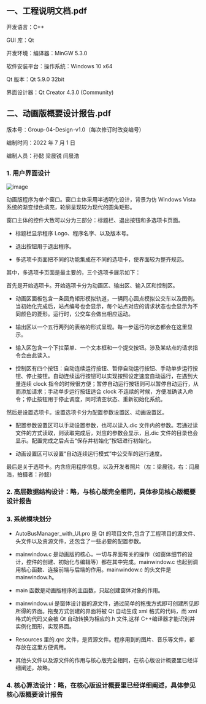 ## 一、工程说明文档.pdf

开发语言：C++

GUI 库：Qt

开发环境：编译器：MinGW 5.3.0

软件安装平台：操作系统：Windows 10 x64

Qt 版本：Qt 5.9.0 32bit

界面设计器：Qt Creator 4.3.0 (Community)

## 二、动画版概要设计报告.pdf

版本号：Group-04-Design-v1.0（每次修订时改变编号）

编制时间：2022 年 7 月 1 日 

编制人员：孙懿 梁晨锐 闫晨浩 

### 1. 用户界面设计 
  
![image](https://user-images.githubusercontent.com/94790748/193443289-d52bf498-8edd-4a18-b0dc-35dfd2eb4ffe.png)
  
动画版程序为单个窗口。窗口主体采用半透明化设计，背景为仿 Windows Vista 系统的渐变绿色填充，轮廓呈现较为现代的圆角矩形。 
  
窗口主体的控件大致可以分为三部分：标题栏、退出按钮和多选项卡页面。 
  
* 标题栏显示程序 Logo、程序名字、以及版本号。 
  
* 退出按钮用于退出程序。 
  
* 多选项卡页面把不同的功能集成在不同的选项卡，使界面较为整齐规范。 
  
其中，多选项卡页面是最主要的，三个选项卡展示如下： 
  
首先是开始选项卡。开始选项卡分为动画区、输出区、输入区和控制区。 
  
* 动画区面板包含一条圆角矩形模拟轨道，一辆同心圆点模拟公交车以及图例。当初始化完成后，站点编号也会显示，每个站点对应的请求状态也会显示为不同颜色的菱形。运行时，公交车会做出相应运动。 

* 输出区以一个五行两列的表格的形式呈现。每一步运行的状态都会在这里显示。 
  
* 输入区包含一个下拉菜单、一个文本框和一个提交按钮。涉及某站点的请求指令会由此读入。 
  
* 控制区有四个按钮：自动连续运行按钮、暂停自动运行按钮、手动单步运行按钮、停止按钮。自动连续运行按钮可以实现按照设定速度自动运行，在遇到大量连续 clock 指令的时候很方便；暂停自动运行按钮则可以暂停自动运行，从而添加请求；手动单步运行按钮适合 clock 不连续的时候，方便准确读入命令；停止按钮用于停止调度，同时清空状态、重新初始化系统。 
  
然后是设置选项卡。设置选项卡分为配置参数设置区、动画设置区。 
  
* 配置参数设置区可以手动设置参数，也可以读入.dic 文件内的参数。若通过读文件的方式读取，则读取完成后，对应的参数会显示，且.dic 文件的目录也会显示。配置完成之后点击“保存并初始化”按钮进行初始化。 
  
* 动画设置区可以设置“自动连续运行模式”中公交车的运行速度。 
  
最后是关于选项卡。内含应用程序信息，以及开发者照片（左：梁晨锐，右：闫晨浩，拍摄者：孙懿） 
 
### 2. 高层数据结构设计：略，与核心版完全相同，具体参见核心版概要设计报告

### 3. 系统模块划分 
  
* AutoBusManager_with_UI.pro 是 Qt 的项目文件,包含了工程项目的源文件、头文件以及资源文件，还包含了一些必要的配置参数。 
  
* mainwindow.c 是动画版的核心，一切与界面有关的操作（如窗体细节的设计，控件的创建、初始化与编辑等）都在其中完成。mainwindow.c 也起到调用核心函数、连接前端与后端的作用。mainwindow.c 的头文件是 mainwindow.h。 
  
* main 函数是动画版程序的主函数，只起创建窗体对象的作用。 
  
* mainwindow.ui 是窗体设计器的源文件，通过简单的拖曳方式即可创建所见即所得的界面。拖曳方式创建的界面将被 Qt 自动生成 xml 格式的代码，而 xml 格式的代码又会被 Qt 自动转换为相应的.h 文件,这样 C++编译器才能识别并实例化图形，实现界面。 
  
* Resources 里的.qrc 文件，是资源文件。程序用到的图片、音乐等文件，都存放在这里方便调用。 
  
* 其他头文件以及源文件的作用与核心版完全相同，在核心版设计概要里已经详细阐述，故略。 
 
### 4. 核心算法设计：略，在核心版设计概要里已经详细阐述，具体参见核心版概要设计报告

